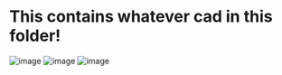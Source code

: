 # This contains whatever cad in this folder!
![image](https://github.com/user-attachments/assets/ad61f707-e798-4fbf-b0a1-acb8842e1fa6)
![image](https://github.com/user-attachments/assets/b7d8d368-ece4-4786-9aee-1855b8bcd028)
![image](https://github.com/user-attachments/assets/3854e807-9fd9-4039-893c-80562bdcdc0d)
